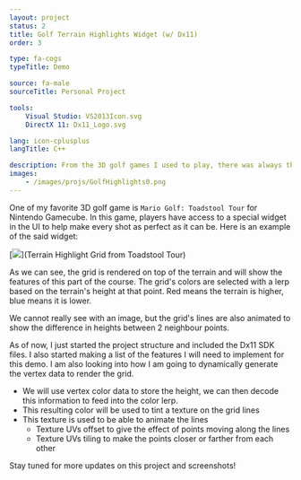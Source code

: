 ```yaml
---
layout: project
status: 2
title: Golf Terrain Highlights Widget (w/ Dx11)
order: 3

type: fa-cogs
typeTitle: Demo

source: fa-male
sourceTitle: Personal Project

tools:
    Visual Studio: VS2013Icon.svg
    DirectX 11: Dx11_Logo.svg

lang: icon-cplusplus
langTitle: C++

description: From the 3D golf games I used to play, there was always this widget to show terrain heights at a given part of a hole. I wanted to re-create this myself with the help of Dx11
images:
    - /images/projs/GolfHighlights0.png
---
```


One of my favorite 3D golf game is `Mario Golf: Toadstool Tour` for Nintendo Gamecube. In this game, players have access to a special widget in the UI to help make every shot as perfect as it can be. Here is an example of the said widget:

[<img src="https://www.mobygames.com/images/shots/l/154451-mario-golf-toadstool-tour-gamecube-screenshot-wario-putting.png
">](Terrain Highlight Grid from Toadstool Tour)

As we can see, the grid is rendered on top of the terrain and will show the features of this part of the course. The grid's colors are selected with a lerp based on the terrain's height at that point. Red means the terrain is higher, blue means it is lower.

We cannot really see with an image, but the grid's lines are also animated to show the difference in heights between 2 neighbour points.

As of now, I just started the project structure and included the Dx11 SDK files. I also started making a list of the features I will need to implement for this demo. I am also looking into how I am going to dynamically generate the vertex data to render the grid.

* We will use vertex color data to store the height, we can then decode this information to feed into the color lerp.
* This resulting color will be used to tint a texture on the grid lines
* This texture is used to be able to animate the lines
    * Texture UVs offset to give the effect of points moving along the lines
    * Texture UVs tiling to make the points closer or farther from each other

Stay tuned for more updates on this project and screenshots!
